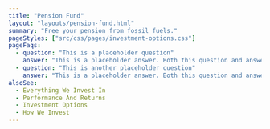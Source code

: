 ```yaml
---
title: "Pension Fund"
layout: "layouts/pension-fund.html"
summary: "Free your pension from fossil fuels."
pageStyles: ["src/css/pages/investment-options.css"]
pageFaqs:
  - question: "This is a placeholder question"
    answer: "This is a placeholder answer. Both this question and answer should come from our Knowledge Base."
  - question: "This is another placeholder question"
    answer: "This is a placeholder answer. Both this question and answer should come from our Knowledge Base."
alsoSee:
  - Everything We Invest In
  - Performance And Returns
  - Investment Options
  - How We Invest
---
```

